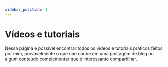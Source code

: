 ```yaml
---
sidebar_position: 1
---
```


# Vídeos e tutoriais

Nessa página é possível encontrar todos os vídeos e tutoriais práticos feitos por mim, provavelmente o que não coube em uma postagem de blog ou algum conteúdo complementar que é interessante compartilhar.
